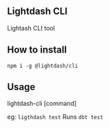 ## Lightdash CLI 

Lightash CLI tool

## How to install 

`npm i -g @lightdash/cli`

## Usage 

lightdash-cli [command]

eg: `ligthdash test`  Runs `dbt test`

